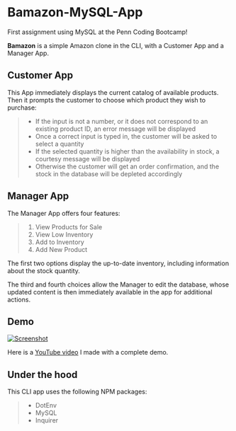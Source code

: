 # Bamazon-MySQL-App

First assignment using MySQL at the Penn Coding Bootcamp!

__Bamazon__ is a simple Amazon clone in the CLI, with a Customer App and a Manager App.


## Customer App

This App immediately displays the current catalog of available products. Then it prompts the customer to choose which product they wish to purchase:

> + If the input is not a number, or it does not correspond to an existing product ID, an error message will be displayed
> + Once a correct input is typed in, the customer will be asked to select a quantity
> + If the selected quantity is higher than the availability in stock, a courtesy message will be displayed
> + Otherwise the customer will get an order confirmation, and the stock in the database will be depleted accordingly

## Manager App

The Manager App offers four features:

> 1. View Products for Sale
> 2. View Low Inventory
> 3. Add to Inventory
> 4. Add New Product

The first two options display the up-to-date inventory, including information about the stock quantity.

The third and fourth choices allow the Manager to edit the database, whose updated content is then immediately available in the app for additional actions.

## Demo

[![Screenshot](https://raw.githubusercontent.com/stepicker/Bamazon-MySQL-App/master/video-screenshot.png)](https://youtu.be/S1SrbwpMeeI)

Here is a [YouTube video](https://youtu.be/S1SrbwpMeeI) I made with a complete demo.

## Under the hood

This CLI app uses the following NPM packages:

> + DotEnv
> + MySQL
> + Inquirer
